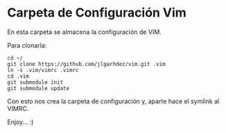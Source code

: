 Carpeta de Configuración Vim
============================

En esta carpeta se almacena la configuración de VIM. 

Para clonarla:

	cd ~/
	git clone https://github.com/jlgarhdez/vim.git .vim
	ln -s .vim/vimrc .vimrc
	cd .vim
	git submodule init
	git submodule update

Con esto nos crea la carpeta de configuración y, aparte hace el symlink al
VIMRC.

Enjoy... :)
